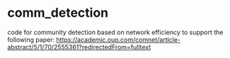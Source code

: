 # comm_detection

code for community detection based on network efficiency to support the following paper: https://academic.oup.com/comnet/article-abstract/5/1/70/2555361?redirectedFrom=fulltext
